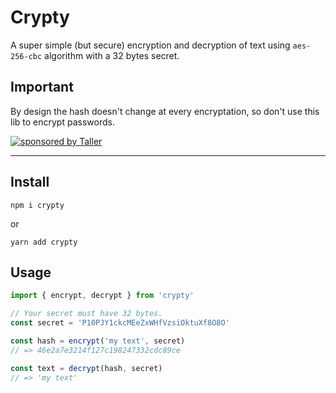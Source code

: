 # Crypty

A super simple (but secure) encryption and decryption of text using `aes-256-cbc` algorithm with a 32 bytes secret.

## Important

By design the hash doesn't change at every encryptation, so don't use this lib to encrypt passwords.

[![sponsored by Taller](https://raw.githubusercontent.com/TallerWebSolutions/tallerwebsolutions.github.io/master/sponsored-by-taller.png)](https://taller.net.br/en/)

---

## Install

```
npm i crypty
```

or

```
yarn add crypty
```

## Usage

```js
import { encrypt, decrypt } from 'crypty'

// Your secret must have 32 bytes.
const secret = 'P10PJY1ckcMEeZxWHfVzsiOktuXf8O8O'

const hash = encrypt('my text', secret)
// => 46e2a7e3214f127c198247332cdc89ce

const text = decrypt(hash, secret)
// => 'my text'
```
